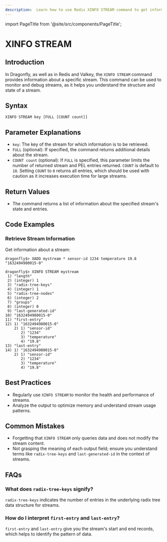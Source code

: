 ```yaml
---
description:  Learn how to use Redis XINFO STREAM command to get information about a stream.
---
```


import PageTitle from '@site/src/components/PageTitle';

# XINFO STREAM

<PageTitle title="Redis XINFO STREAM Command (Documentation) | Dragonfly" />

## Introduction

In Dragonfly, as well as in Redis and Valkey, the `XINFO STREAM` command provides information about a specific stream.
This command can be used to monitor and debug streams, as it helps you understand the structure and state of a stream.

## Syntax

```shell
XINFO STREAM key [FULL [COUNT count]]
```

## Parameter Explanations

- `key`: The key of the stream for which information is to be retrieved.
- `FULL` (optional): If specified, the command returns additional details about the stream.
- `COUNT count` (optional): If `FULL` is specified, this parameter limits the number of returned stream and PEL entries returned.
  `COUNT` is default to `10`. Setting `COUNT` to `0` returns all entries, which should be used with caution as it increases execution time for large streams.

## Return Values

- The command returns a list of information about the specified stream's state and entries.

## Code Examples

### Retrieve Stream Information

Get information about a stream:

```shell
dragonfly$> XADD mystream * sensor-id 1234 temperature 19.8
"1632494980015-0"

dragonfly$> XINFO STREAM mystream
 1) "length"
 2) (integer) 1
 3) "radix-tree-keys"
 4) (integer) 1
 5) "radix-tree-nodes"
 6) (integer) 2
 7) "groups"
 8) (integer) 0
 9) "last-generated-id"
10) "1632494980015-0"
11) "first-entry"
12) 1) "1632494980015-0"
    2) 1) "sensor-id"
       2) "1234"
       3) "temperature"
       4) "19.8"
13) "last-entry"
14) 1) "1632494980015-0"
    2) 1) "sensor-id"
       2) "1234"
       3) "temperature"
       4) "19.8"
```

## Best Practices

- Regularly use `XINFO STREAM` to monitor the health and performance of streams.
- Analyze the output to optimize memory and understand stream usage patterns.

## Common Mistakes

- Forgetting that `XINFO STREAM` only queries data and does not modify the stream content.
- Not grasping the meaning of each output field; ensure you understand terms like `radix-tree-keys` and `last-generated-id` in the context of streams.

## FAQs

### What does `radix-tree-keys` signify?

`radix-tree-keys` indicates the number of entries in the underlying radix tree data structure for streams.

### How do I interpret `first-entry` and `last-entry`?

`first-entry` and `last-entry` give you the stream's start and end records, which helps to identify the pattern of data.
